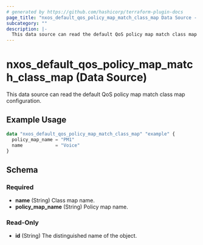 ```yaml
---
# generated by https://github.com/hashicorp/terraform-plugin-docs
page_title: "nxos_default_qos_policy_map_match_class_map Data Source - terraform-provider-nxos"
subcategory: ""
description: |-
  This data source can read the default QoS policy map match class map configuration.
---
```


# nxos_default_qos_policy_map_match_class_map (Data Source)

This data source can read the default QoS policy map match class map configuration.

## Example Usage

```terraform
data "nxos_default_qos_policy_map_match_class_map" "example" {
  policy_map_name = "PM1"
  name            = "Voice"
}
```

<!-- schema generated by tfplugindocs -->
## Schema

### Required

- **name** (String) Class map name.
- **policy_map_name** (String) Policy map name.

### Read-Only

- **id** (String) The distinguished name of the object.


